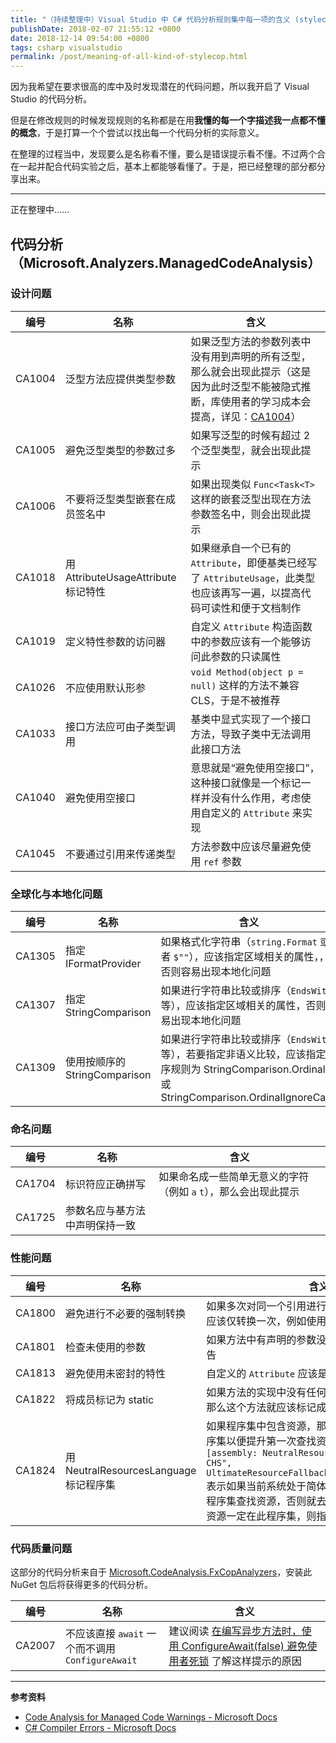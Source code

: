 ```yaml
---
title: "（持续整理中）Visual Studio 中 C# 代码分析规则集中每一项的含义 (stylecop ruleset)"
publishDate: 2018-02-07 21:55:12 +0800
date: 2018-12-14 09:54:00 +0800
tags: csharp visualstudio
permalink: /post/meaning-of-all-kind-of-stylecop.html
---
```


因为我希望在要求很高的库中及时发现潜在的代码问题，所以我开启了 Visual Studio 的代码分析。

但是在修改规则的时候发现规则的名称都是在用**我懂的每一个字描述我一点都不懂的概念**，于是打算一个个尝试以找出每一个代码分析的实际意义。

在整理的过程当中，发现要么是名称看不懂，要么是错误提示看不懂。不过两个合在一起并配合代码实验之后，基本上都能够看懂了。于是，把已经整理的部分都分享出来。

---

正在整理中……

## 代码分析（Microsoft.Analyzers.ManagedCodeAnalysis）

### 设计问题

编号|名称|含义
-|-|-
CA1004|泛型方法应提供类型参数|如果泛型方法的参数列表中没有用到声明的所有泛型，那么就会出现此提示（这是因为此时泛型不能被隐式推断，库使用者的学习成本会提高，详见：[CA1004](https://docs.microsoft.com/en-us/visualstudio/code-quality/ca1004-generic-methods-should-provide-type-parameter?wt.mc_id=MVP)）
CA1005|避免泛型类型的参数过多|如果写泛型的时候有超过 2 个泛型类型，就会出现此提示
CA1006|不要将泛型类型嵌套在成员签名中|如果出现类似 `Func<Task<T>` 这样的嵌套泛型出现在方法参数签名中，则会出现此提示
CA1018|用 AttributeUsageAttribute 标记特性|如果继承自一个已有的 `Attribute`，即便基类已经写了 `AttributeUsage`，此类型也应该再写一遍，以提高代码可读性和便于文档制作
CA1019|定义特性参数的访问器|自定义 `Attribute` 构造函数中的参数应该有一个能够访问此参数的只读属性
CA1026|不应使用默认形参|`void Method(object p = null)` 这样的方法不兼容 CLS，于是不被推荐
CA1033|接口方法应可由子类型调用|基类中显式实现了一个接口方法，导致子类中无法调用此接口方法
CA1040|避免使用空接口|意思就是“避免使用空接口”，这种接口就像是一个标记一样并没有什么作用，考虑使用自定义的 `Attribute` 来实现
CA1045|不要通过引用来传递类型|方法参数中应该尽量避免使用 `ref` 参数

### 全球化与本地化问题

编号|名称|含义
-|-|-
CA1305|指定 IFormatProvider|如果格式化字符串（`string.Format` 或者 `$""`），应该指定区域相关的属性，，否则容易出现本地化问题
CA1307|指定 StringComparison|如果进行字符串比较或排序（`EndsWith` 等），应该指定区域相关的属性，否则容易出现本地化问题
CA1309|使用按顺序的 StringComparison|如果进行字符串比较或排序（`EndsWith` 等），若要指定非语义比较，应该指定排序规则为 StringComparison.Ordinal 或 StringComparison.OrdinalIgnoreCase

### 命名问题

编号|名称|含义
-|-|-
CA1704|标识符应正确拼写|如果命名成一些简单无意义的字符（例如 `a` `t`），那么会出现此提示
CA1725|参数名应与基方法中声明保持一致|

### 性能问题

编号|名称|含义
-|-|-
CA1800|避免进行不必要的强制转换|如果多次对同一个引用进行 `as`，则会出现此提示，应该仅转换一次，例如使用 `value is var xxx`
CA1801|检查未使用的参数|如果方法中有声明的参数没有使用，则会发出此警告
CA1813|避免使用未密封的特性|自定义的 `Attribute` 应该是 `sealed` 的
CA1822|将成员标记为 static|如果方法的实现中没有任何一个地方用到了 this，那么这个方法就应该标记成静态的
CA1824|用 NeutralResourcesLanguage 标记程序集|如果程序集中包含资源，那么应该用此特性标记程序集以便提升第一次查找资源时的性能；`[assembly: NeutralResourcesLanguage("zh-CHS", UltimateResourceFallbackLocation.Satellite)]` 表示如果当前系统处于简体中文环境，那么就去此程序集查找资源，否则就去附属程序集查找；如果资源一定在此程序集，则指定为 `MainAssembly`

### 代码质量问题

这部分的代码分析来自于 [Microsoft.CodeAnalysis.FxCopAnalyzers](https://www.nuget.org/packages/Microsoft.CodeAnalysis.FxCopAnalyzers/)，安装此 NuGet 包后将获得更多的代码分析。

编号|名称|含义
-|-|-
CA2007|不应该直接 `await` 一个而不调用 `ConfigureAwait`|建议阅读 [在编写异步方法时，使用 ConfigureAwait(false) 避免使用者死锁](/post/using-configure-await-to-avoid-deadlocks) 了解这样提示的原因

---

**参考资料**

- [Code Analysis for Managed Code Warnings - Microsoft Docs](https://docs.microsoft.com/en-us/visualstudio/code-quality/code-analysis-for-managed-code-warnings?wt.mc_id=MVP)
- [C# Compiler Errors - Microsoft Docs](https://docs.microsoft.com/en-us/dotnet/csharp/language-reference/compiler-messages/?wt.mc_id=MVP)

